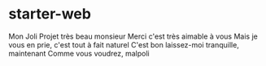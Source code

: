 # starter-web
Mon Joli Projet
très beau monsieur
Merci c'est très aimable à vous
Mais je vous en prie, c'est tout à fait naturel
C'est bon laissez-moi tranquille, maintenant
Comme vous voudrez, malpoli